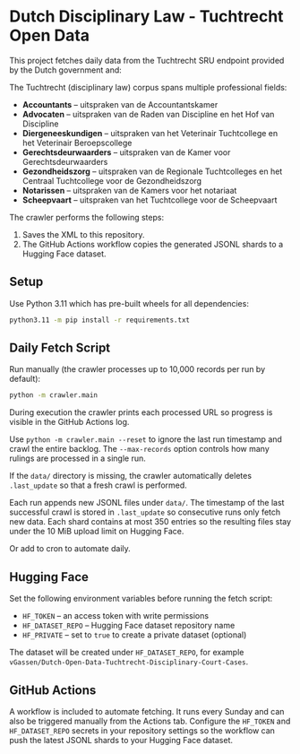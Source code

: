 # Dutch Disciplinary Law - Tuchtrecht Open Data

This project fetches daily data from the Tuchtrecht SRU endpoint provided by the Dutch government and:

The Tuchtrecht (disciplinary law) corpus spans multiple professional fields:

- **Accountants** – uitspraken van de Accountantskamer
- **Advocaten** – uitspraken van de Raden van Discipline en het Hof van Discipline
- **Diergeneeskundigen** – uitspraken van het Veterinair Tuchtcollege en het Veterinair Beroepscollege
- **Gerechtsdeurwaarders** – uitspraken van de Kamer voor Gerechtsdeurwaarders
- **Gezondheidszorg** – uitspraken van de Regionale Tuchtcolleges en het Centraal Tuchtcollege voor de Gezondheidszorg
- **Notarissen** – uitspraken van de Kamers voor het notariaat
- **Scheepvaart** – uitspraken van het Tuchtcollege voor de Scheepvaart

The crawler performs the following steps:

1. Saves the XML to this repository.
2. The GitHub Actions workflow copies the generated JSONL shards to a Hugging Face dataset.

## Setup

Use Python 3.11 which has pre-built wheels for all dependencies:

```bash
python3.11 -m pip install -r requirements.txt
```

## Daily Fetch Script

Run manually (the crawler processes up to 10,000 records per run by default):

```bash
python -m crawler.main
```

During execution the crawler prints each processed URL so progress is visible in
the GitHub Actions log.

Use `python -m crawler.main --reset` to ignore the last run timestamp and crawl the
entire backlog. The `--max-records` option controls how many rulings are
processed in a single run.

If the `data/` directory is missing, the crawler automatically deletes
`.last_update` so that a fresh crawl is performed.

Each run appends new JSONL files under `data/`. The timestamp of the last
successful crawl is stored in `.last_update` so consecutive runs only fetch new
data. Each shard contains at most 350 entries so the resulting files stay under
the 10&nbsp;MiB upload limit on Hugging Face.

Or add to cron to automate daily.

## Hugging Face

Set the following environment variables before running the fetch script:

* `HF_TOKEN` – an access token with write permissions
* `HF_DATASET_REPO` – Hugging Face dataset repository name
* `HF_PRIVATE` – set to `true` to create a private dataset (optional)

The dataset will be created under `HF_DATASET_REPO`, for example
`vGassen/Dutch-Open-Data-Tuchtrecht-Disciplinary-Court-Cases`.

## GitHub Actions

A workflow is included to automate fetching. It runs every Sunday and can also
be triggered manually from the Actions tab. Configure the `HF_TOKEN` and
`HF_DATASET_REPO` secrets in your repository settings so the workflow can push
the latest JSONL shards to your Hugging Face dataset.
